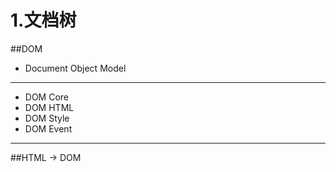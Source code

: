 # 1.文档树

##DOM
- Document Object Model


---

- DOM Core
- DOM HTML
- DOM Style
- DOM Event

---

##HTML -> DOM

